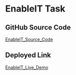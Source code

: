 # EnableIT Task

## GitHub Source Code

[EnableIT_Source_Code](https://github.com/abhijitnr/EnableIT_Task)

## Deployed Link

[EnableIT_Live_Demo](https://enable-it-users.netlify.app/)
